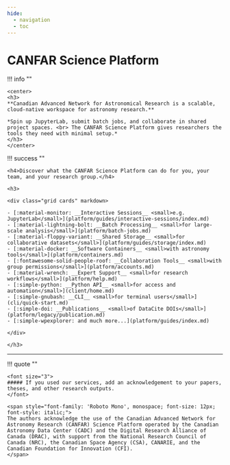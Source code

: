 ```yaml
---
hide:
  - navigation
  - toc
---
```


<h1>CANFAR Science Platform </h1>
    
!!! info ""
    
    <center>
    <h3>
    **Canadian Advanced Network for Astronomical Research is a scalable, cloud-native workspace for astronomy research.**
 
    *Spin up JupyterLab, submit batch jobs, and collaborate in shared project spaces. <br> The CANFAR Science Platform gives researchers the tools they need with minimal setup.*
    </h3>
    </center>
    
!!! success ""

    <h4>Discover what the CANFAR Science Platform can do for you, your team, and your research group.</h4>

    <h3>

    <div class="grid cards" markdown>

    - [:material-monitor: __Interactive Sessions__ <small>e.g. JupyterLab</small>](platform/guides/interactive-sessions/index.md)
    - [:material-lightning-bolt: __Batch Processing__ <small>for large-scale analysis</small>](platform/batch-jobs.md)
    - [:material-floppy-variant: __Shared Storage__ <small>for collaborative datasets</small>](platform/guides/storage/index.md)
    - [:material-docker: __Software Containers__ <small>with astronomy tools</small>](platform/containers.md)
    - [:fontawesome-solid-people-roof: __Collaboration Tools__ <small>with group permissions</small>](platform/accounts.md)
    - [:material-wrench: __Expert Support__ <small>for research workflows</small>](platform/help.md)
    - [:simple-python: __Python API__ <small>for access and automation</small>](client/home.md)
    - [:simple-gnubash: __CLI__ <small>for terminal users</small>](cli/quick-start.md)
    - [:simple-doi: __Publications__ <small>of DataCite DOIs</small>](platform/legacy/publication.md)
    - [:simple-wpexplorer: and much more...](platform/guides/index.md)

    </div>
    
    </h3>

---

!!! quote ""

    <font size="3">
    ##### If you used our services, add an acknowledgement to your papers, theses, and other research outputs.
    </font>

    <span style="font-family: 'Roboto Mono', monospace; font-size: 12px; font-style: italic;">
    The authors acknowledge the use of the Canadian Advanced Network for Astronomy Research (CANFAR) Science Platform operated by the Canadian Astronomy Data Center (CADC) and the Digital Research Alliance of Canada (DRAC), with support from the National Research Council of Canada (NRC), the Canadian Space Agency (CSA), CANARIE, and the Canadian Foundation for Innovation (CFI).
    </span>

[^1]: CANFAR is built on **[IVOA standards](https://www.ivoa.net/documents/)**, based on **[F.A.I.R. principles](https://www.go-fair.org/fair-principles/)**
[^2]: Please include [the following acknowledgment](about/acknowledgement.md) in your publications & other research outputs, as it directly helps us secure continued funding and support for the CANFAR Science Platform.
